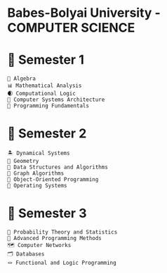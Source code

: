 # Babes-Bolyai University - COMPUTER SCIENCE 
# 📕 Semester 1
    🧮 Algebra
    📊 Mathematical Analysis
    🌒 Computational Logic
    💾 Computer Systems Architecture
    🍼 Programming Fundamentals

# 📙 Semester 2
    🏝️ Dynamical Systems
    📐 Geometry
    🔗 Data Structures and Algorithms
    🎯 Graph Algorithms
    🚜 Object-Oriented Programming
    🐚 Operating Systems

# 📒 Semester 3
    🎰 Probability Theory and Statistics
    🧭 Advanced Programming Methods
    🗺️ Computer Networks
    🗂️ Databases
    🪢 Functional and Logic Programming
